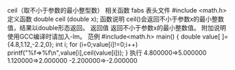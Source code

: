 ceil（取不小于参数的最小整型数）
相关函数
fabs
表头文件
#include <math.h>
定义函数
double ceil (double x);
函数说明
ceil()会返回不小于参数x的最小整数值，结果以double形态返回。
返回值
返回不小于参数x的最小整数值。
附加说明
使用GCC编译时请加入-lm。
范例
#include<math.h>
main()
{
double value[ ]={4.8,1.12,-2.2,0};
int i;
for (i=0;value[i]!=0;i++)
printf("%f=>%f\n",value[i],ceil(value[i]));
}
执行
4.800000=>5.000000
1.120000=>2.000000
-2.200000=>-2.000000